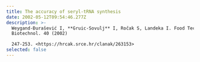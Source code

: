 ```yaml
---
title: The accuracy of seryl-tRNA synthesis
date: 2002-05-12T09:54:46.277Z
description: >-
  Weygand-Đurašević I, **Gruic-Sovulj** I, Ročak S, Landeka I. Food Technol.
  Biotechnol. 40 (2002)

  247-253. <https://hrcak.srce.hr/clanak/263153>
selected: false
---
```

